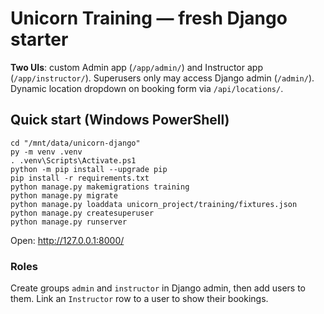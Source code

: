 # Unicorn Training — fresh Django starter

**Two UIs**: custom Admin app (`/app/admin/`) and Instructor app (`/app/instructor/`). Superusers only may access Django admin (`/admin/`). Dynamic location dropdown on booking form via `/api/locations/`.

## Quick start (Windows PowerShell)
```
cd "/mnt/data/unicorn-django"
py -m venv .venv
. .venv\Scripts\Activate.ps1
python -m pip install --upgrade pip
pip install -r requirements.txt
python manage.py makemigrations training
python manage.py migrate
python manage.py loaddata unicorn_project/training/fixtures.json
python manage.py createsuperuser
python manage.py runserver
```
Open: http://127.0.0.1:8000/

### Roles
Create groups `admin` and `instructor` in Django admin, then add users to them. Link an `Instructor` row to a user to show their bookings.
